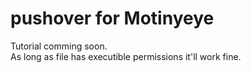 # pushover for Motinyeye
Tutorial comming soon. <br />
As long as file has executible permissions it'll work fine. 
